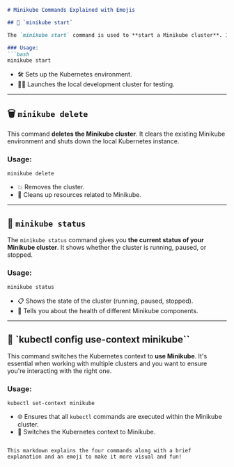 ```markdown
# Minikube Commands Explained with Emojis

## 🚀 `minikube start`

The `minikube start` command is used to **start a Minikube cluster**. It initializes and sets up a local Kubernetes cluster in your environment.

### Usage:
```bash
minikube start
```
- 🛠️ Sets up the Kubernetes environment.
- 🧑‍💻 Launches the local development cluster for testing.

---

## 🗑️ `minikube delete`

This command **deletes the Minikube cluster**. It clears the existing Minikube environment and shuts down the local Kubernetes instance.

### Usage:
```bash
minikube delete
```
- 💥 Removes the cluster.
- 🧹 Cleans up resources related to Minikube.

---

## 🧐 `minikube status`

The `minikube status` command gives you **the current status of your Minikube cluster**. It shows whether the cluster is running, paused, or stopped.

### Usage:
```bash
minikube status
```
- 📋 Shows the state of the cluster (running, paused, stopped).
- 🚥 Tells you about the health of different Minikube components.

---

## 🔄 `kubectl config use-context minikube``

This command switches the Kubernetes context to **use Minikube**. It's essential when working with multiple clusters and you want to ensure you're interacting with the right one.

### Usage:
```bash
kubectl set-context minikube
```
- 🌐 Ensures that all `kubectl` commands are executed within the Minikube cluster.
- 🔀 Switches the Kubernetes context to Minikube.

```

This markdown explains the four commands along with a brief explanation and an emoji to make it more visual and fun!
